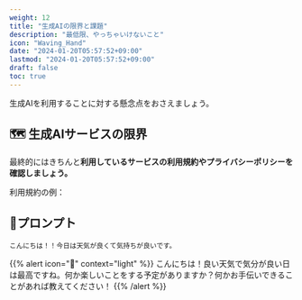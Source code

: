 ```yaml
---
weight: 12
title: "生成AIの限界と課題"
description: "最低限、やっちゃいけないこと"
icon: "Waving_Hand"
date: "2024-01-20T05:57:52+09:00"
lastmod: "2024-01-20T05:57:52+09:00"
draft: false
toc: true
---
```


生成AIを利用することに対する懸念点をおさえましょう。


## 🗺️ 生成AIサービスの限界

最終的にはきちんと<strong>利用しているサービスの利用規約やプライバシーポリシーを確認しましょう。</strong>

利用規約の例：


## 📃プロンプト

```
こんにちは！！今日は天気が良くて気持ちが良いです。
```
{{% alert icon="🤖" context="light" %}}
こんにちは！良い天気で気分が良い日は最高ですね。何か楽しいことをする予定がありますか？何かお手伝いできることがあれば教えてください！
{{% /alert %}}
